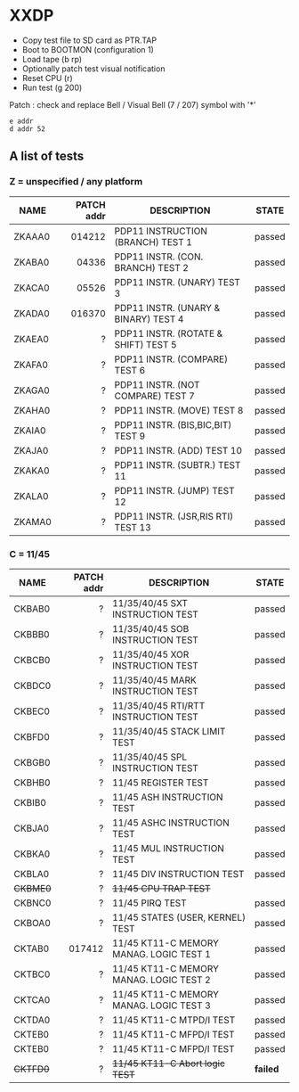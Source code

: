 # XXDP

- Copy test file to SD card as PTR.TAP
- Boot to BOOTMON (configuration 1)
- Load tape (b rp)
- Optionally patch test visual notification
- Reset CPU (r)
- Run test (g 200)

Patch : check and replace Bell / Visual Bell (7 / 207) symbol with '*'

    e addr
    d addr 52

## A list of tests

### Z = unspecified / any platform

| NAME   | PATCH addr | DESCRIPTION | STATE     |
| ------ | ---------: | ----------- | --------- |
| ZKAAA0 | 014212 | PDP11 INSTRUCTION (BRANCH) TEST 1 | passed |
| ZKABA0 |  04336 | PDP11 INSTR. (CON. BRANCH) TEST 2 | passed |
| ZKACA0 |  05526 | PDP11 INSTR. (UNARY) TEST 3 | passed |
| ZKADA0 | 016370 | PDP11 INSTR. (UNARY & BINARY) TEST 4 | passed |
| ZKAEA0 | ? | PDP11 INSTR. (ROTATE & SHIFT) TEST 5 | passed |
| ZKAFA0 | ? | PDP11 INSTR. (COMPARE) TEST 6 | passed |
| ZKAGA0 | ? | PDP11 INSTR. (NOT COMPARE) TEST 7 | passed |
| ZKAHA0 | ? | PDP11 INSTR. (MOVE) TEST 8 | passed |
| ZKAIA0 | ? | PDP11 INSTR. (BIS,BIC,BIT) TEST 9 | passed |
| ZKAJA0 | ? | PDP11 INSTR. (ADD) TEST 10 | passed |
| ZKAKA0 | ? | PDP11 INSTR. (SUBTR.) TEST 11 | passed |
| ZKALA0 | ? | PDP11 INSTR. (JUMP) TEST 12 | passed |
| ZKAMA0 | ? | PDP11 INSTR. (JSR,RIS RTI) TEST 13 | passed |


### C = 11/45

| NAME   | PATCH addr | DESCRIPTION | STATE     |
| ------ | ---------: | ----------- | --------- |
| CKBAB0 | ? | 11/35/40/45 SXT INSTRUCTION TEST | passed |
| CKBBB0 | ? | 11/35/40/45 SOB INSTRUCTION TEST | passed |
| CKBCB0 | ? | 11/35/40/45 XOR INSTRUCTION TEST | passed |
| CKBDC0 | ? | 11/35/40/45 MARK INSTRUCTION TEST | passed |
| CKBEC0 | ? | 11/35/40/45 RTI/RTT INSTRUCTION TEST | passed |
| CKBFD0 | ? | 11/35/40/45 STACK LIMIT TEST | passed |
| CKBGB0 | ? | 11/35/40/45 SPL INSTRUCTION TEST  | passed |
| CKBHB0 | ? | 11/45 REGISTER TEST | passed |
| CKBIB0 | ? | 11/45 ASH INSTRUCTION TEST | passed |
| CKBJA0 | ? | 11/45 ASHC INSTRUCTION TEST | passed |
| CKBKA0 | ? | 11/45 MUL INSTRUCTION TEST | passed |
| CKBLA0 | ? | 11/45 DIV INSTRUCTION TEST | passed |
| ~~CKBME0~~ | ? | ~~11/45 CPU TRAP TEST~~ |  |
| CKBNC0 | ? | 11/45 PIRQ TEST | passed |
| CKBOA0 | ? | 11/45 STATES (USER, KERNEL) TEST | passed |
| CKTAB0 | 017412 | 11/45 KT11-C MEMORY MANAG. LOGIC TEST 1 | passed |
| CKTBC0 | ? | 11/45 KT11-C MEMORY MANAG. LOGIC TEST 2 | passed |
| CKTCA0 | ? | 11/45 KT11-C MEMORY MANAG. LOGIC TEST 3 | passed |
| CKTDA0 | ? | 11/45 KT11-C MTPD/I TEST | passed |
| CKTEB0 | ? | 11/45 KT11-C MFPD/I TEST | passed |
| CKTEB0 | ? | 11/45 KT11-C MFPD/I TEST | passed |
| ~~CKTFD0~~ | ? | ~~11/45 KT11-C Abort logic TEST~~ | **failed** |

